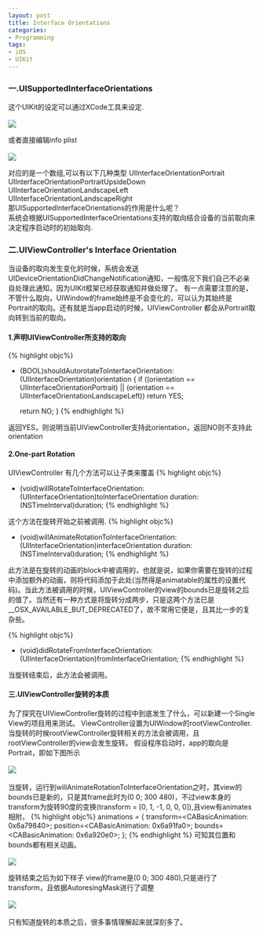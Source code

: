 ```yaml
---
layout: post
title: Interface Orientations
categories:
- Programming
tags:
- iOS
- UIKit
---
```



### 一.UISupportedInterfaceOrientations

这个UIKit的设定可以通过XCode工具来设定. 
<br>     
![](http://farm9.staticflickr.com/8432/7813371994_00279e8940.jpg)
<br>     

或者直接编辑info plist      
<br> 
![](http://farm9.staticflickr.com/8307/7813372098_aca4f81c62_z.jpg)
 <br>     

对应的是一个数组,可以有以下几种类型
UIInterfaceOrientationPortrait     
UIInterfaceOrientationPortraitUpsideDown     
UIInterfaceOrientationLandscapeLeft     
UIInterfaceOrientationLandscapeRight    
那UISupportedInterfaceOrientations的作用是什么呢？     
系统会根据UISupportedInterfaceOrientations支持的取向结合设备的当前取向来决定程序启动时的初始取向.
     
### 二.UIViewController's Interface Orientation

当设备的取向发生变化的时候，系统会发送UIDeviceOrientationDidChangeNotification通知，一般情况下我们自己不必亲自处理此通知，因为UIKit框架已经获取通知并做处理了。
有一点需要注意的是，不管什么取向，UIWindow的frame始终是不会变化的，可以认为其始终是Portrait的取向。还有就是当app启动的时候，UIViewController 都会从Portrait取向转到当前的取向。

#### 1.声明UIViewController所支持的取向

{% highlight objc%}
- (BOOL)shouldAutorotateToInterfaceOrientation:(UIInterfaceOrientation)orientation
{
   if ((orientation == UIInterfaceOrientationPortrait) ||
       (orientation == UIInterfaceOrientationLandscapeLeft))
      return YES;
 
   return NO;
}
{% endhighlight %}

返回YES，则说明当前UIViewController支持此orientation，返回NO则不支持此orientation

#### 2.One-part Rotation  
UIViewController 有几个方法可以让子类来覆盖
{% highlight objc%}
- (void)willRotateToInterfaceOrientation:(UIInterfaceOrientation)toInterfaceOrientation duration:(NSTimeInterval)duration;
{% endhighlight %}

这个方法在旋转开始之前被调用.
{% highlight objc%}
- (void)willAnimateRotationToInterfaceOrientation:(UIInterfaceOrientation)interfaceOrientation duration:(NSTimeInterval)duration;
{% endhighlight %}

此方法是在旋转的动画的block中被调用的，也就是说，如果你需要在旋转的过程中添加额外的动画，则将代码添加于此处(当然得是animatable的属性的设置代码)。当此方法被调用的时候，UIViewController的view的bounds已是旋转之后的值了。当然还有一种方式是将旋转分成两步，只是这两个方法已是__OSX_AVAILABLE_BUT_DEPRECATED了，故不常用它便是，且其比一步的复杂些。

{% highlight objc%}
- (void)didRotateFromInterfaceOrientation:(UIInterfaceOrientation)fromInterfaceOrientation;
{% endhighlight %}

当旋转结束后，此方法会被调用。

#### 三.UIViewController旋转的本质 

为了探究在UIViewController旋转的过程中到底发生了什么，可以新建一个Single View的项目用来测试。
ViewController设置为UIWindow的rootViewController.当旋转的时候rootViewController旋转相关的方法会被调用，且rootViewController的view会发生旋转。
假设程序启动时，app的取向是Portrait，即如下图所示      
<br> 
![](http://farm8.staticflickr.com/7116/7813372192_a9c89753d9.jpg)
<br>     
当旋转，运行到willAnimateRotationToInterfaceOrientation之时，其view的bounds已是新的，只是其frame此时为(0 0; 300 480)，不过view本身的transform为旋转90度的变换(transform = [0, 1, -1, 0, 0, 0]),且view有animates相附，
{% highlight objc%}
animations = { transform=<CABasicAnimation: 0x6a79840>; position=<CABasicAnimation: 
0x6a91fa0>; bounds=<CABasicAnimation: 0x6a920e0>; };
{% endhighlight %}
可知其位置和bounds都有相关动画。
<br>     
![](http://farm9.staticflickr.com/8307/7813372286_56fbc2452d.jpg)
<br>     

旋转结束之后为如下样子 
view的frame是(0 0; 300 480),只是进行了transform，且依据AutoresingMask进行了调整
<br>     
![](http://farm9.staticflickr.com/8429/7813372386_05eba9d8a4.jpg)
<br>     
只有知道旋转的本质之后，很多事情理解起来就深刻多了。